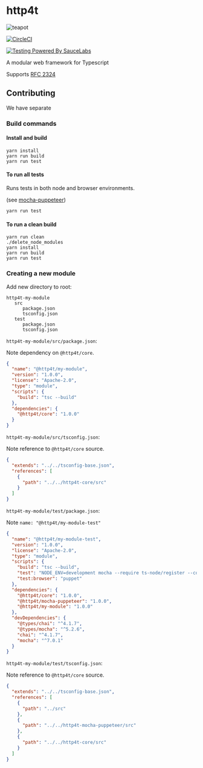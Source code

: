 # http4t

![teapot](https://user-images.githubusercontent.com/123496/53679728-5e9d3e80-3cc8-11e9-81ff-af48da63d422.png)

[![CircleCI](https://circleci.com/gh/http4t/http4t.svg?style=svg)](https://circleci.com/gh/http4t/http4t)

[![Testing Powered By SauceLabs](https://opensource.saucelabs.com/images/opensauce/powered-by-saucelabs-badge-gray.png?sanitize=true "Testing Powered By SauceLabs")](https://saucelabs.com)

A modular web framework for Typescript

Supports [RFC 2324](https://tools.ietf.org/html/rfc2324)

## Contributing

We have separate 

### Build commands

#### Install and build

```
yarn install
yarn run build
yarn run test
```

#### To run all tests

Runs tests in both node and browser environments.

(see [mocha-puppeteer](./packages/mocha-puppeteer))

```
yarn run test
```

#### To run a clean build

```
yarn run clean
./delete_node_modules
yarn install
yarn run build
yarn run test
```

### Creating a new module

Add new directory to root:

```
http4t-my-module
   src
      package.json
      tsconfig.json
   test
      package.json
      tsconfig.json
```

`http4t-my-module/src/package.json`:

Note dependency on `@http4t/core`.

```json
{
  "name": "@http4t/my-module",
  "version": "1.0.0",
  "license": "Apache-2.0",
  "type": "module",
  "scripts": {
    "build": "tsc --build"
  },
  "dependencies": {
    "@http4t/core": "1.0.0"
  }
}
```

`http4t-my-module/src/tsconfig.json`:

Note reference to `@http4t/core` source.

```json
{
  "extends": "../../tsconfig-base.json",
  "references": [
    {
      "path": "../../http4t-core/src"
    }
  ]
}
```

`http4t-my-module/test/package.json`:

Note `name: "@http4t/my-module-test"`

```json
{
  "name": "@http4t/my-module-test",
  "version": "1.0.0",
  "license": "Apache-2.0",
  "type": "module",
  "scripts": {
    "build": "tsc --build",
    "test": "NODE_ENV=development mocha --require ts-node/register --colors --exit  '**/*.test.ts'",
    "test:browser": "puppet"
  },
  "dependencies": {
    "@http4t/core": "1.0.0",
    "@http4t/mocha-puppeteer": "1.0.0",
    "@http4t/my-module": "1.0.0"
  },
  "devDependencies": {
    "@types/chai": "^4.1.7",
    "@types/mocha": "^5.2.6",
    "chai": "^4.1.7",
    "mocha": "^7.0.1"
  }
}
```

`http4t-my-module/test/tsconfig.json`:

Note reference to `@http4t/core` source.

```json
{
  "extends": "../../tsconfig-base.json",
  "references": [
    {
      "path": "../src"
    },
    {
      "path": "../../http4t-mocha-puppeteer/src"
    },
    {
      "path": "../../http4t-core/src"
    }
  ]
}
```
